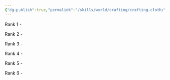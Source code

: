```yaml
---
{"dg-publish":true,"permalink":"/skills/world/crafting/crafting-cloth/"}
---
```


Rank 1
	- 

Rank 2
	- 

Rank 3
	- 

Rank 4
	- 

Rank 5
	-

Rank 6
	-
